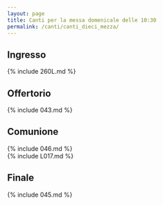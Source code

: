 ```yaml
---
layout: page
title: Canti per la messa domenicale delle 10:30
permalink: /canti/canti_dieci_mezza/
---
```


## Ingresso
{% include 260L.md %}

## Offertorio
{% include 043.md %}

## Comunione
{% include 046.md %}   
{% include L017.md %}   

## Finale
{% include 045.md %}
